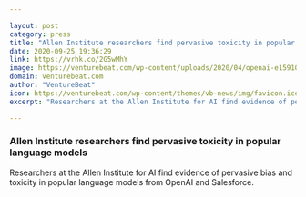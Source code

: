 ```yaml
---

layout: post
category: press
title: "Allen Institute researchers find pervasive toxicity in popular language models"
date: 2020-09-25 19:36:29
link: https://vrhk.co/2G5wMhY
image: https://venturebeat.com/wp-content/uploads/2020/04/openai-e1591041162109.jpg?w=1200&strip=all
domain: venturebeat.com
author: "VentureBeat"
icon: https://venturebeat.com/wp-content/themes/vb-news/img/favicon.ico
excerpt: "Researchers at the Allen Institute for AI find evidence of pervasive bias and toxicity in popular language models from OpenAI and Salesforce."

---
```


### Allen Institute researchers find pervasive toxicity in popular language models

Researchers at the Allen Institute for AI find evidence of pervasive bias and toxicity in popular language models from OpenAI and Salesforce.